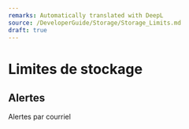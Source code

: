 ```yaml
---
remarks: Automatically translated with DeepL
source: /DeveloperGuide/Storage/Storage_Limits.md
draft: true
---
```


# Limites de stockage

## Alertes

Alertes par courriel
